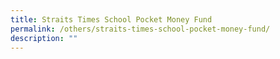 ```yaml
---
title: Straits Times School Pocket Money Fund
permalink: /others/straits-times-school-pocket-money-fund/
description: ""
---
```

